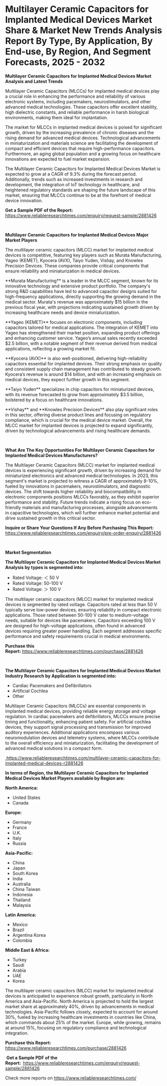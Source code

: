 <p><h1>Multilayer Ceramic Capacitors for Implanted Medical Devices Market Share & Market New Trends Analysis Report By Type, By Application, By End-use, By Region, And Segment Forecasts, 2025 - 2032</h1></p><p><strong>Multilayer Ceramic Capacitors for Implanted Medical Devices Market Analysis and Latest Trends</strong></p>
<p><p>Multilayer Ceramic Capacitors (MLCCs) for implanted medical devices play a crucial role in enhancing the performance and reliability of various electronic systems, including pacemakers, neurostimulators, and other advanced medical technologies. These capacitors offer excellent stability, high dielectric constants, and reliable performance in harsh biological environments, making them ideal for implantation.</p><p>The market for MLCCs in implanted medical devices is poised for significant growth, driven by the increasing prevalence of chronic diseases and the rising demand for advanced medical devices. Technological advancements in miniaturization and materials science are facilitating the development of compact and efficient devices that require high-performance capacitors. Furthermore, an aging global population and a growing focus on healthcare innovations are expected to fuel market expansion.</p><p>The Multilayer Ceramic Capacitors for Implanted Medical Devices Market is expected to grow at a CAGR of 9.3% during the forecast period. Additionally, trends such as increased investments in research and development, the integration of IoT technology in healthcare, and heightened regulatory standards are shaping the future landscape of this market, ensuring that MLCCs continue to be at the forefront of medical device innovation.</p></p>
<p><strong>Get a Sample PDF of the Report:&nbsp;</strong> <a href="https://www.reliableresearchtimes.com/enquiry/request-sample/2881426?utm_campaign=3056&utm_medium=2&utm_source=Github&utm_content=ia&utm_term=12032025&utm_id=multilayer-ceramic-capacitors-for-implanted-medical-devices">https://www.reliableresearchtimes.com/enquiry/request-sample/2881426</a></p>
<p>&nbsp;</p>
<p><strong>Multilayer Ceramic Capacitors for Implanted Medical Devices Major Market Players</strong></p>
<p><p>The multilayer ceramic capacitors (MLCC) market for implanted medical devices is competitive, featuring key players such as Murata Manufacturing, Yageo (KEMET), Kyocera (AVX), Taiyo Yuden, Vishay, and Knowles Precision Devices. These companies provide critical components that ensure reliability and miniaturization in medical devices.</p><p>**Murata Manufacturing** is a leader in the MLCC segment, known for its innovative technology and extensive product portfolio. The company's strong R&D capabilities have led to advanced capacitor designs suited for high-frequency applications, directly supporting the growing demand in the medical sector. Murata's revenue was approximately $15 billion in the previous fiscal year, with projections indicating sustained growth driven by increasing healthcare needs and device miniaturization.</p><p>**Yageo (KEMET)** focuses on electronic components, including capacitors tailored for medical applications. The integration of KEMET into Yageo has strengthened their market position, expanding product offerings and enhancing customer service. Yageo’s annual sales recently exceeded $2.5 billion, with a notable segment of their revenue derived from medical applications, reflecting a growing market fit.</p><p>**Kyocera (AVX)** is also well-positioned, delivering high-reliability capacitors essential for implanted devices. Their strong emphasis on quality and consistent supply chain management has contributed to steady growth. Kyocera’s revenue is around $14 billion, and with an increasing emphasis on medical devices, they expect further growth in this segment.</p><p>**Taiyo Yuden** specializes in chip capacitors for miniaturized devices, with its revenue forecasted to grow from approximately $3.5 billion, bolstered by a focus on healthcare innovations.</p><p>**Vishay** and **Knowles Precision Devices** also play significant roles in this sector, offering diverse product lines and focusing on regulatory compliance, which is crucial for the medical device market. Overall, the MLCC market for implanted devices is projected to expand significantly, driven by technological advancements and rising healthcare demands.</p></p>
<p>&nbsp;</p>
<p><strong>What Are The Key Opportunities For Multilayer Ceramic Capacitors for Implanted Medical Devices Manufacturers?</strong></p>
<p><p>The Multilayer Ceramic Capacitors (MLCC) market for implanted medical devices is experiencing significant growth, driven by increasing demand for miniaturized electronics and advanced medical technologies. In 2023, this segment's market is projected to witness a CAGR of approximately 8-10%, fueled by innovations in pacemakers, neurostimulators, and diagnostic devices. The shift towards higher reliability and biocompatibility in electronic components positions MLCCs favorably, as they exhibit superior performance and stability. Future trends indicate a rising focus on eco-friendly materials and manufacturing processes, alongside advancements in capacitive technologies, which will further enhance market potential and drive sustained growth in this critical sector.</p></p>
<p><strong>Inquire or Share Your Questions If Any Before Purchasing This Report:</strong> <a href="https://www.reliableresearchtimes.com/enquiry/pre-order-enquiry/2881426?utm_campaign=3056&utm_medium=2&utm_source=Github&utm_content=ia&utm_term=12032025&utm_id=multilayer-ceramic-capacitors-for-implanted-medical-devices">https://www.reliableresearchtimes.com/enquiry/pre-order-enquiry/2881426</a></p>
<p>&nbsp;</p>
<p><strong>Market Segmentation</strong></p>
<p><strong>The Multilayer Ceramic Capacitors for Implanted Medical Devices Market Analysis by types is segmented into:</strong></p>
<p><ul><li>Rated Voltage: ＜ 50 V</li><li>Rated Voltage: 50-100 V</li><li>Rated Voltage: ＞ 100 V</li></ul></p>
<p><p>The multilayer ceramic capacitors (MLCC) market for implanted medical devices is segmented by rated voltage. Capacitors rated at less than 50 V typically serve low-power devices, ensuring reliability in compact electronic applications. Those rated between 50-100 V cater to medium-voltage needs, suitable for devices like pacemakers. Capacitors exceeding 100 V are designed for high-voltage applications, often found in advanced devices requiring greater power handling. Each segment addresses specific performance and safety requirements crucial in medical environments.</p></p>
<p><strong>Purchase this Report:&nbsp;</strong><a href="https://www.reliableresearchtimes.com/purchase/2881426?utm_campaign=3056&utm_medium=2&utm_source=Github&utm_content=ia&utm_term=12032025&utm_id=multilayer-ceramic-capacitors-for-implanted-medical-devices">https://www.reliableresearchtimes.com/purchase/2881426</a></p>
<p>&nbsp;</p>
<p><strong>The Multilayer Ceramic Capacitors for Implanted Medical Devices Market Industry Research by Application is segmented into:</strong></p>
<p><ul><li>Cardiac Pacemakers and Defibrillators</li><li>Artificial Cochlea</li><li>Other</li></ul></p>
<p><p>Multilayer Ceramic Capacitors (MLCCs) are essential components in implanted medical devices, providing reliable energy storage and voltage regulation. In cardiac pacemakers and defibrillators, MLCCs ensure precise timing and functionality, enhancing patient safety. For artificial cochlea devices, they support signal processing and transmission for improved auditory experiences. Additional applications encompass various neuromodulation devices and telemetry systems, where MLCCs contribute to the overall efficiency and miniaturization, facilitating the development of advanced medical solutions in a compact form.</p></p>
<p><a href="https://www.reliableresearchtimes.com/multilayer-ceramic-capacitors-for-implanted-medical-devices-r2881426?utm_campaign=3056&utm_medium=2&utm_source=Github&utm_content=ia&utm_term=12032025&utm_id=multilayer-ceramic-capacitors-for-implanted-medical-devices">&nbsp;https://www.reliableresearchtimes.com/multilayer-ceramic-capacitors-for-implanted-medical-devices-r2881426</a></p>
<p><strong>In terms of Region, the Multilayer Ceramic Capacitors for Implanted Medical Devices Market Players available by Region are:</strong></p>
<p>
    <p> <strong> North America: </strong>
        <ul>
            <li>United States</li>
            <li>Canada</li>
        </ul>
        </p> 
    <p> <strong> Europe: </strong>
        <ul>
            <li>Germany</li>
            <li>France</li>
            <li>U.K.</li>
            <li>Italy</li>
            <li>Russia</li>
        </ul>
        </p> 
    <p> <strong> Asia-Pacific: </strong>
        <ul>
            <li>China</li>
            <li>Japan</li>
            <li>South Korea</li>
            <li>India</li>
            <li>Australia</li>
            <li>China Taiwan</li>
            <li>Indonesia</li>
            <li>Thailand</li>
            <li>Malaysia</li>
        </ul>
        </p> 
    <p> <strong> Latin America: </strong>
        <ul>
            <li>Mexico</li>
            <li>Brazil</li>
            <li>Argentina Korea</li>
            <li>Colombia</li>
        </ul>
        </p> 
    <p> <strong> Middle East & Africa: </strong>
        <ul>
            <li>Turkey</li>
            <li>Saudi</li>
            <li>Arabia</li>
            <li>UAE</li>
            <li>Korea</li>
        </ul>
    </p>
    </p>
<p><p>The multilayer ceramic capacitors (MLCC) market for implanted medical devices is anticipated to experience robust growth, particularly in North America and Asia-Pacific. North America is projected to hold the largest market share at approximately 40%, driven by advancements in medical technologies. Asia-Pacific follows closely, expected to account for around 30%, fueled by increasing healthcare investments in countries like China, which commands about 25% of the market. Europe, while growing, remains at around 15%, focusing on regulatory compliance and technological integration.</p></p>
<p><strong>Purchase this Report: </strong><a href="https://www.reliableresearchtimes.com/purchase/2881426?utm_campaign=3056&utm_medium=2&utm_source=Github&utm_content=ia&utm_term=12032025&utm_id=multilayer-ceramic-capacitors-for-implanted-medical-devices">https://www.reliableresearchtimes.com/purchase/2881426</a></p>
<p>&nbsp;<strong>Get a Sample PDF of the Report:&nbsp;&nbsp;</strong><a href="https://www.reliableresearchtimes.com/enquiry/request-sample/2881426?utm_campaign=3056&utm_medium=2&utm_source=Github&utm_content=ia&utm_term=12032025&utm_id=multilayer-ceramic-capacitors-for-implanted-medical-devices">https://www.reliableresearchtimes.com/enquiry/request-sample/2881426</a></p>
<p><strong></strong></p>
<p>Check more reports on <a href="https://www.reliableresearchtimes.com/?utm_campaign=3056&utm_medium=2&utm_source=Github&utm_content=ia&utm_term=12032025&utm_id=multilayer-ceramic-capacitors-for-implanted-medical-devices">https://www.reliableresearchtimes.com/</a></p>